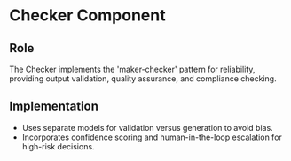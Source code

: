 # Checker Component

## Role
The Checker implements the 'maker-checker' pattern for reliability, providing output validation, quality assurance, and compliance checking.

## Implementation
- Uses separate models for validation versus generation to avoid bias.
- Incorporates confidence scoring and human-in-the-loop escalation for high-risk decisions. 